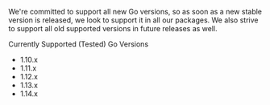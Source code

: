 We're committed to support all new Go versions, so as soon as a new stable version is released, we look to support it in all our packages. We also strive to support all old supported versions in future releases as well.

Currently Supported (Tested) Go Versions
- 1.10.x
- 1.11.x
- 1.12.x
- 1.13.x
- 1.14.x
